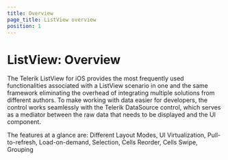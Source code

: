 ```yaml
---
title: Overview
page_title: ListView overview
position: 1
---
```


# ListView: Overview



The Telerik ListView for iOS provides the most frequently used functionalities associated with a ListView scenario in one and the same framework eliminating the overhead of integrating multiple solutions from different authors. To make working with data easier for developers, the control works seamlessly with the Telerik DataSource control, which serves as a mediator between the raw data that needs to be displayed and the UI component.The features at a glance are: Different Layout Modes, UI Virtualization, Pull-to-refresh, Load-on-demand, Selection, Cells Reorder, Cells Swipe, Grouping